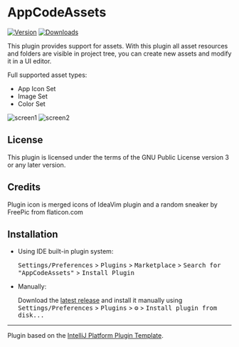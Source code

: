# AppCodeAssets

[![Version](https://img.shields.io/jetbrains/plugin/v/19441-appcodeassets.svg)](https://plugins.jetbrains.com/plugin/19441-appcodeassets)
[![Downloads](https://img.shields.io/jetbrains/plugin/d/19441-appcodeassets.svg)](https://plugins.jetbrains.com/plugin/19441-appcodeassets)

<!-- Plugin description -->
This plugin provides support for assets.
With this plugin all asset resources and folders are visible in project tree, you can create new assets and modify it in a UI editor.

Full supported asset types:
- App Icon Set
- Image Set
- Color Set

![screen1](https://github.com/dankinsoid/AppCodeAssets/tree/main/screens/screen1.png)
![screen2](https://github.com/dankinsoid/AppCodeAssets/tree/main/screens/screen2.png)
<!-- Plugin description end -->

## License
This plugin is licensed under the terms of the GNU Public License version 3 or any later version.

## Credits
Plugin icon is merged icons of IdeaVim plugin and a random sneaker by FreePic from flaticon.com

## Installation

- Using IDE built-in plugin system:

  <kbd>Settings/Preferences</kbd> > <kbd>Plugins</kbd> > <kbd>Marketplace</kbd> > <kbd>Search for "AppCodeAssets"</kbd> >
  <kbd>Install Plugin</kbd>

- Manually:

  Download the [latest release](https://github.com/dankinsoid/AppCodeAssets/releases/latest) and install it manually using
  <kbd>Settings/Preferences</kbd> > <kbd>Plugins</kbd> > <kbd>⚙️</kbd> > <kbd>Install plugin from disk...</kbd>


---
Plugin based on the [IntelliJ Platform Plugin Template][template].

[template]: https://github.com/JetBrains/intellij-platform-plugin-template

